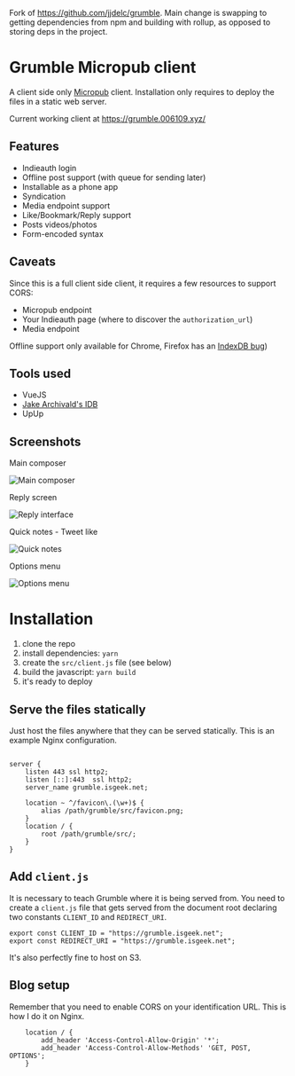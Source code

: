 Fork of https://github.com/jjdelc/grumble. Main change is swapping to getting
dependencies from npm and building with rollup, as opposed to storing deps in
the project.

# Grumble Micropub client

A client side only [Micropub](https://www.w3.org/TR/micropub/) client.
Installation only requires to deploy the files in a static web server.

Current working client at https://grumble.006109.xyz/

## Features

 * Indieauth login
 * Offline post support (with queue for sending later)
 * Installable as a phone app
 * Syndication
 * Media endpoint support
 * Like/Bookmark/Reply support
 * Posts videos/photos
 * Form-encoded syntax

 ## Caveats

Since this is a full client side client, it requires a few resources to support
CORS:
   * Micropub endpoint
   * Your Indieauth page (where to discover the `authorization_url`)
   * Media endpoint

Offline support only available for Chrome, Firefox has an
[IndexDB bug](https://bugzilla.mozilla.org/show_bug.cgi?id=1383029))


## Tools used

* VueJS
* [Jake Archivald's IDB](https://github.com/jakearchibald/idb)
* UpUp

## Screenshots


Main composer

![Main composer](res/composer-main.png)

Reply screen

![Reply interface](res/composer-reply.png)

Quick notes - Tweet like

![Quick notes](res/composer-quick.png)

Options menu

![Options menu](res/composer-menu.png)


# Installation

  1. clone the repo
  1. install dependencies: `yarn`
  1. create the `src/client.js` file (see below)
  1. build the javascript: `yarn build`
  1. it's ready to deploy

## Serve the files statically

Just host the files anywhere that they can be served statically. This is
an example Nginx configuration.

```

server {
    listen 443 ssl http2;
    listen [::]:443  ssl http2;
    server_name grumble.isgeek.net;

    location ~ ^/favicon\.(\w+)$ {
        alias /path/grumble/src/favicon.png;
    }
    location / {
        root /path/grumble/src/;
    }
}
```

## Add `client.js`

It is necessary to teach Grumble where it is being served from. You need to
create a `client.js` file that gets served from the document root declaring
two constants `CLIENT_ID` and `REDIRECT_URI`.

```
export const CLIENT_ID = "https://grumble.isgeek.net";
export const REDIRECT_URI = "https://grumble.isgeek.net";
```

It's also perfectly fine to host on S3.


## Blog setup

Remember that you need to enable CORS on your identification URL. This is
how I do it on Nginx.

```
    location / {
        add_header 'Access-Control-Allow-Origin' '*';
        add_header 'Access-Control-Allow-Methods' 'GET, POST, OPTIONS';
    }
```
